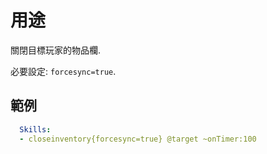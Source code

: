 用途
=========================

關閉目標玩家的物品欄.

必要設定: `forcesync=true`.

範例
--------
```yaml
  Skills:
  - closeinventory{forcesync=true} @target ~onTimer:100
```